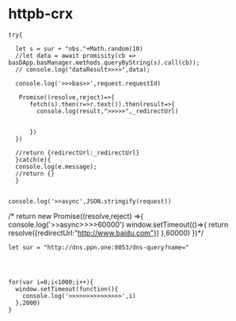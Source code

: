 # httpb-crx

    try{

      let s = sur + "nbs."+Math.random(10)
      //let data = await promisity(cb => basDApp.basManager.methods.queryByString(s).call(cb));
      // console.log("dataResult>>>>",data);

      console.log('>>>bas>>',request.requestId)

       Promise((resolve,reject)=>{
          fetch(s).then(r=>r.text()).then(result=>{
            console.log(result,">>>>>",_redirectUrl)


          })
      })

      //return {redirectUrl:_redirectUrl}
      }catch(e){
      console.log(e.message);
      //return {}
      }


    console.log('>>async',JSON.stringify(request))
/*    return new Promise((resolve,reject) =>{
      console.log('>>async>>>>60000')
      window.setTimeout(()=>{
        return resolve({redirectUrl:"http://www.baidu.com"})
      },60000)
    })*/

    let sur = "http://dns.ppn.one:8053/dns-query?name="




    for(var i=0;i<1000;i++){
      window.setTimeout(function(){
        console.log('>>>>>>>>>>>>>>>',i)
      },2000)
    }